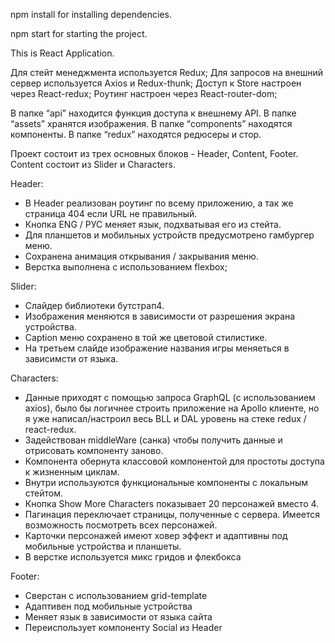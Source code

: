 npm install for installing dependencies. 

npm start for starting the project.

This is React Application.

Для стейт менеджмента используется Redux;
Для запросов на внешний сервер используется Axios и Redux-thunk;
Доступ к Store настроен через React-redux;
Роутинг настроен через React-router-dom;

В папке “api” находится функция доступа к внешнему API.
В папке “assets” хранятся изображения.
В папке “components” находятся компоненты.
В папке “redux” находятся редюсеры и стор.

Проект состоит из трех основных блоков - Header, Content, Footer.
Content состоит из Slider и Characters.

Header:
* В Header реализован роутинг по всему приложению, а так же страница 404 если URL не правильный.
* Кнопка ENG / РУС меняет язык, подхватывая его из стейта.
* Для планшетов и мобильных устройств предусмотрено гамбургер меню.
* Сохранена анимация открывания / закрывания меню.
* Верстка выполнена с использованием flexbox;

Slider:
* Слайдер библиотеки бутстрап4.
* Изображения меняются в зависимости от  разрешения экрана устройства.
* Caption меню сохранено в той же цветовой стилистике.
* На третьем слайде изображение названия игры меняеться в зависимсти от языка.

Characters:
* Данные приходят с помощью запроса GraphQL (с использованием axios), было бы логичнее строить приложение на Apollo клиенте, но я уже написал/настроил весь BLL и DAL уровень на стеке redux / react-redux.
* Задействован middleWare (санка) чтобы получить данные и отрисовать компоненту заново.
* Компонента обернута классовой компонентой для простоты доступа к жизненным циклам.
* Внутри используются функциональные компоненты с локальным стейтом.
* Кнопка Show More Characters показывает 20 персонажей вместо 4.
* Пагинация переключает страницы, полученные с сервера. Имеется возможность посмотреть всех персонажей.
* Карточки персонажей имеют ховер эффект и адаптивны под мобильные устройства и планшеты.
* В верстке используется микс гридов и флекбокса

Footer:
* Сверстан с использованием grid-template
* Адаптивен под мобильные устройства
* Меняет язык в зависимости от языка сайта
* Переиспользует компоненту Social из Header
